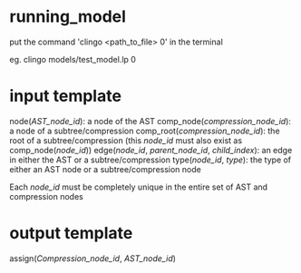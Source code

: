 # running_model

put the command 'clingo <path_to_file> 0' in the terminal

eg. clingo models/test_model.lp 0


# input template
node(*AST_node_id*): a node of the AST
comp_node(*compression_node_id*): a node of a subtree/compression
comp_root(*compression_node_id*): the root of a subtree/compression (this *node_id* must also exist as comp_node(*node_id*))
edge(*node_id*, *parent_node_id*, *child_index*): an edge in either the AST or a subtree/compression
type(*node_id*, *type*): the type of either an AST node or a subtree/compression node

Each *node_id* must be completely unique in the entire set of AST and compression nodes

# output template
assign(*Compression_node_id*, *AST_node_id*)